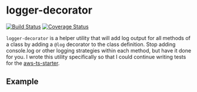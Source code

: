 # logger-decorator

[![Build Status](https://travis-ci.org/bakerstreet-industries/ts-logger.svg?branch=master)](https://travis-ci.org/bakerstreet-industries/ts-logger.svg?branch=master)
[![Coverage Status](https://coveralls.io/repos/github/bakerstreet-industries/ts-logger/badge.svg?branch=master)](https://coveralls.io/github/bakerstreet-industries/ts-logger?branch=master)

`logger-decorator` is a helper utility that will add log output for all methods of a class by adding a `@log` decorator to the class definition. Stop adding console.log or other logging strategies within each method, but have it done for you. I wrote this utility specifically so that I could continue writing tests for the [aws-ts-starter](https://github.com/bakerstreet-industries/aws-ts-starter).


## Example




